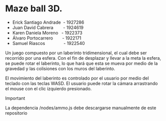 # Maze ball 3D.

* Erick Santiago Andrade &nbsp;- 1927286 <br />
* Juan David Cabrera &emsp;&emsp;- 1924619 <br />
* Karen Daniela Moreno &ensp;- 1922373 <br />
* Álvaro Portocarrero &emsp;&nbsp;&nbsp;&nbsp;- 1922171 <br />
* Samuel Riascos &emsp;&emsp;&emsp;&ensp;&ensp;- 1922540 <br />

Un juego compuesto por un laberinto tridimensional, el cual debe ser recorrido por una esfera. Con el fin de desplazar y llevar a la meta la esfera, se puede rotar el laberinto, lo que hará que esta se mueva por medio de la gravedad y las colisiones con los muros del laberinto.

El movimiento del laberinto es controlado por el usuario por medio del teclado con las teclas WASD. El usuario puede rotar la cámara arrastrando el mouse con el clic izquierdo presionado.

> [!IMPORTANT]  
> La dependencia /nodes/ammo.js debe descargarse manualmente de este repositorio


